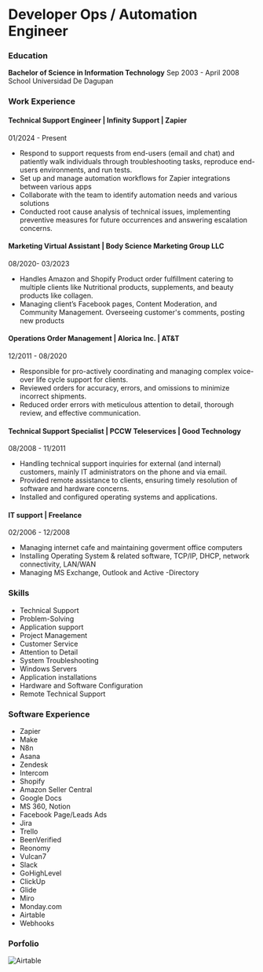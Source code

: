 # Developer Ops / Automation Engineer

### Education
**Bachelor of Science in Information Technology**
Sep 2003 - April  2008
School Universidad De Dagupan

### Work Experience

#### Technical Support Engineer | Infinity Support | Zapier
01/2024 - Present
- Respond to support requests from end-users (email and chat) and patiently walk individuals through troubleshooting tasks, reproduce end-users environments, and run tests.
- Set up and manage automation workflows for Zapier integrations between various apps
- Collaborate with the team to identify automation needs and various solutions
- Conducted root cause analysis of technical issues, implementing preventive measures for future occurrences and answering escalation concerns.

#### Marketing Virtual Assistant | Body Science Marketing Group LLC
08/2020- 03/2023
- Handles Amazon and Shopify Product order fulfillment catering to multiple clients like Nutritional products, supplements, and beauty products like collagen.
- Managing client’s Facebook pages, Content Moderation, and Community Management. Overseeing customer's comments, posting new products

#### Operations Order Management | Alorica Inc. | AT&T
12/2011 - 08/2020
- Responsible for pro-actively coordinating and managing complex voice-over life cycle support for clients.
- Reviewed orders for accuracy, errors, and omissions to minimize incorrect shipments.
- Reduced order errors with meticulous attention to detail, thorough review, and effective communication.

#### Technical Support Specialist | PCCW Teleservices | Good Technology
08/2008 - 11/2011
- Handling technical support inquiries for external (and internal) customers, mainly IT administrators on the phone and via email.
- Provided remote assistance to clients, ensuring timely resolution of software and hardware concerns.
- Installed and configured operating systems and applications.

#### IT support  | Freelance
02/2006 - 12/2008
- Managing internet cafe and maintaining goverment office computers
- Installing Operating System & related software, TCP/IP, DHCP, network connectivity, LAN/WAN
- Managing MS Exchange, Outlook and Active -Directory

### Skills
- Technical Support
- Problem-Solving
- Application support
- Project Management
- Customer Service
- Attention to Detail
- System Troubleshooting
- Windows Servers
- Application installations
- Hardware and Software Configuration
- Remote Technical Support

### Software Experience
- Zapier
- Make
- N8n
- Asana
- Zendesk
- Intercom
- Shopify
- Amazon Seller Central
- Google Docs
- MS 360, Notion
- Facebook Page/Leads Ads
- Jira
- Trello
- BeenVerified
- Reonomy
- Vulcan7
- Slack
- GoHighLevel
- ClickUp
- Glide
- Miro
- Monday.com
- Airtable
- Webhooks

### Porfolio

![Airtable](https://drive.google.com/file/d/13TqvGNXGXnbrlOxzVy66-r0tPg1BKKCU/view?usp=sharing)
